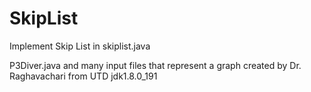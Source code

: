 # SkipList
Implement Skip List in skiplist.java

  P3Diver.java and many input files that represent a graph
		created by Dr. Raghavachari from UTD
		jdk1.8.0_191


